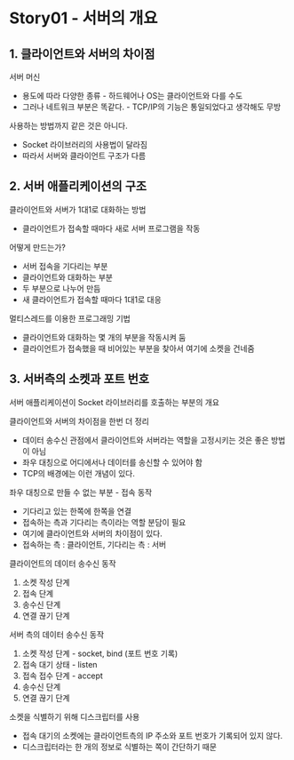 # Story01 - 서버의 개요
## 1. 클라이언트와 서버의 차이점
서버 머신
* 용도에 따라 다양한 종류 - 하드웨어나 OS는 클라이언트와 다를 수도
* 그러나 네트워크 부분은 똑같다. - TCP/IP의 기능은 통일되었다고 생각해도 무방

사용하는 방법까지 같은 것은 아니다.
* Socket 라이브러리의 사용법이 달라짐
* 따라서 서버와 클라이언트 구조가 다름

## 2. 서버 애플리케이션의 구조
클라이언트와 서버가 1대1로 대화하는 방법
* 클라이언트가 접속할 때마다 새로 서버 프로그램을 작동

어떻게 만드는가?
* 서버 접속을 기다리는 부분
* 클라이언트와 대화하는 부분
* 두 부분으로 나누어 만듬
* 새 클라이언트가 접속할 때마다 1대1로 대응

멀티스레드를 이용한 프로그래밍 기법
* 클라이언트와 대화하는 몇 개의 부분을 작동시켜 둠
* 클라이언트가 접속했을 때 비어있는 부분을 찾아서 여기에 소켓을 건네줌

## 3. 서버측의 소켓과 포트 번호
서버 애플리케이션이 Socket 라이브러리를 호출하는 부분의 개요

클라이언트와 서버의 차이점을 한번 더 정리
* 데이터 송수신 관점에서 클라이언트와 서버라는 역할을 고정시키는 것은 좋은 방법이 아님
* 좌우 대칭으로 어디에서나 데이터를 송신할 수 있어야 함
* TCP의 배경에는 이런 개념이 있다.

좌우 대칭으로 만들 수 없는 부분 - 접속 동작
* 기다리고 있는 한쪽에 한쪽을 연결
* 접속하는 측과 기다리는 측이라는 역할 분담이 필요
* 여기에 클라이언트와 서버의 차이점이 있다.
* 접속하는 측 : 클라이언트, 기다리는 측 : 서버

클라이언트의 데이터 송수신 동작
1. 소켓 작성 단계
2. 접속 단계
3. 송수신 단계
4. 연결 끊기 단계

서버 측의 데이터 송수신 동작
1. 소켓 작성 단계 - socket, bind (포트 번호 기록)
2. 접속 대기 상태 - listen
3. 접속 접수 단계 - accept
4. 송수신 단계
5. 연결 끊기 단계

소켓을 식별하기 위해 디스크립터를 사용
* 접속 대기의 소켓에는 클라이언트측의 IP 주소와 포트 번호가 기록되어 있지 않다.
* 디스크립터라는 한 개의 정보로 식별하는 쪽이 간단하기 때문